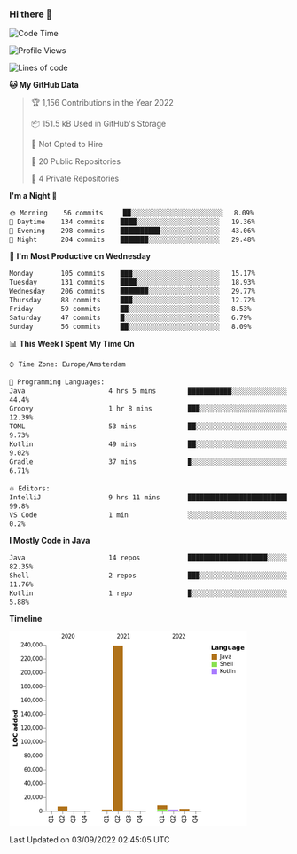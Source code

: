 ### Hi there 👋


<!--START_SECTION:waka-->
![Code Time](http://img.shields.io/badge/Code%20Time-2%2C479%20hrs%209%20mins-blue)

![Profile Views](http://img.shields.io/badge/Profile%20Views-0-blue)

![Lines of code](https://img.shields.io/badge/From%20Hello%20World%20I%27ve%20Written-262%20Thousand%20lines%20of%20code-blue)

**🐱 My GitHub Data** 

> 🏆 1,156 Contributions in the Year 2022
 > 
> 📦 151.5 kB Used in GitHub's Storage 
 > 
> 🚫 Not Opted to Hire
 > 
> 📜 20 Public Repositories 
 > 
> 🔑 4 Private Repositories  
 > 
**I'm a Night 🦉** 

```text
🌞 Morning    56 commits     ██░░░░░░░░░░░░░░░░░░░░░░░   8.09% 
🌆 Daytime    134 commits    ████░░░░░░░░░░░░░░░░░░░░░   19.36% 
🌃 Evening    298 commits    ██████████░░░░░░░░░░░░░░░   43.06% 
🌙 Night      204 commits    ███████░░░░░░░░░░░░░░░░░░   29.48%

```
📅 **I'm Most Productive on Wednesday** 

```text
Monday       105 commits    ███░░░░░░░░░░░░░░░░░░░░░░   15.17% 
Tuesday      131 commits    ████░░░░░░░░░░░░░░░░░░░░░   18.93% 
Wednesday    206 commits    ███████░░░░░░░░░░░░░░░░░░   29.77% 
Thursday     88 commits     ███░░░░░░░░░░░░░░░░░░░░░░   12.72% 
Friday       59 commits     ██░░░░░░░░░░░░░░░░░░░░░░░   8.53% 
Saturday     47 commits     █░░░░░░░░░░░░░░░░░░░░░░░░   6.79% 
Sunday       56 commits     ██░░░░░░░░░░░░░░░░░░░░░░░   8.09%

```


📊 **This Week I Spent My Time On** 

```text
⌚︎ Time Zone: Europe/Amsterdam

💬 Programming Languages: 
Java                     4 hrs 5 mins        ███████████░░░░░░░░░░░░░░   44.4% 
Groovy                   1 hr 8 mins         ███░░░░░░░░░░░░░░░░░░░░░░   12.39% 
TOML                     53 mins             ██░░░░░░░░░░░░░░░░░░░░░░░   9.73% 
Kotlin                   49 mins             ██░░░░░░░░░░░░░░░░░░░░░░░   9.02% 
Gradle                   37 mins             █░░░░░░░░░░░░░░░░░░░░░░░░   6.71%

🔥 Editors: 
IntelliJ                 9 hrs 11 mins       █████████████████████████   99.8% 
VS Code                  1 min               ░░░░░░░░░░░░░░░░░░░░░░░░░   0.2%

```

**I Mostly Code in Java** 

```text
Java                     14 repos            ████████████████████░░░░░   82.35% 
Shell                    2 repos             ███░░░░░░░░░░░░░░░░░░░░░░   11.76% 
Kotlin                   1 repo              █░░░░░░░░░░░░░░░░░░░░░░░░   5.88%

```


**Timeline**

![Chart not found](https://raw.githubusercontent.com/powercasgamer/powercasgamer/master/charts/bar_graph.png) 


 Last Updated on 03/09/2022 02:45:05 UTC
<!--END_SECTION:waka-->

